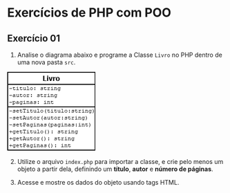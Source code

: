 # Exercícios de PHP com POO

## Exercício 01

1) Analise o diagrama abaixo e programe a Classe `Livro` no PHP dentro de uma nova pasta `src`.

![Diagrama 1](/diagramas/01.png)

2) Utilize o arquivo `index.php` para importar a classe, e crie pelo menos um objeto a partir dela, definindo um **título**, **autor** e **número de páginas**.

3) Acesse e mostre os dados do objeto usando tags HTML.